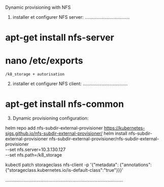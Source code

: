Dynamic provisioning with NFS


1) installer et configurer NFS server:
...................................
# apt-get install nfs-server
# nano /etc/exports
    /k8_storage + autorisation

2) installer et configurer NFS client:
   ...................................
# apt-get install nfs-common



3) Dynamic provisioning configuration:

helm repo add nfs-subdir-external-provisioner https://kubernetes-sigs.github.io/nfs-subdir-external-provisioner/
helm install nfs-subdir-external-provisioner nfs-subdir-external-provisioner/nfs-subdir-external-provisioner \
    --set nfs.server=10.3.130.127 \
    --set nfs.path=/k8_storage

kubectl patch storageclass nfs-client -p '{"metadata": {"annotations":{"storageclass.kubernetes.io/is-default-class":"true"}}}'

............................................................................................

